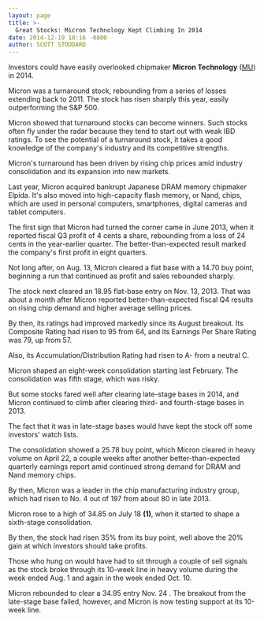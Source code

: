 ```yaml
---
layout: page
title: >-
  Great Stocks: Micron Technology Kept Climbing In 2014
date: 2014-12-19 18:16 -0800
author: SCOTT STODDARD
---
```





Investors could have easily overlooked chipmaker **Micron Technology** ([MU](https://research.investors.com/quote.aspx?symbol=MU)) in 2014.

  

Micron was a turnaround stock, rebounding from a series of losses extending back to 2011. The stock has risen sharply this year, easily outperforming the S&P 500.

  

Micron showed that turnaround stocks can become winners. Such stocks often fly under the radar because they tend to start out with weak IBD ratings. To see the potential of a turnaround stock, it takes a good knowledge of the company's industry and its competitive strengths.

  

Micron's turnaround has been driven by rising chip prices amid industry consolidation and its expansion into new markets.

  

Last year, Micron acquired bankrupt Japanese DRAM memory chipmaker Elpida. It's also moved into high-capacity flash memory, or Nand, chips, which are used in personal computers, smartphones, digital cameras and tablet computers.

  

The first sign that Micron had turned the corner came in June 2013, when it reported fiscal Q3 profit of 4 cents a share, rebounding from a loss of 24 cents in the year-earlier quarter. The better-than-expected result marked the company's first profit in eight quarters.

  

Not long after, on Aug. 13, Micron cleared a flat base with a 14.70 buy point, beginning a run that continued as profit and sales rebounded sharply.

  

The stock next cleared an 18.95 flat-base entry on Nov. 13, 2013. That was about a month after Micron reported better-than-expected fiscal Q4 results on rising chip demand and higher average selling prices.

  

By then, its ratings had improved markedly since its August breakout. Its Composite Rating had risen to 95 from 64, and its Earnings Per Share Rating was 79, up from 57.

  

Also, its Accumulation/Distribution Rating had risen to A- from a neutral C.

  

Micron shaped an eight-week consolidation starting last February. The consolidation was fifth stage, which was risky.

  

But some stocks fared well after clearing late-stage bases in 2014, and Micron continued to climb after clearing third- and fourth-stage bases in 2013.

  

The fact that it was in late-stage bases would have kept the stock off some investors' watch lists.

  

The consolidation showed a 25.78 buy point, which Micron cleared in heavy volume on April 22, a couple weeks after another better-than-expected quarterly earnings report amid continued strong demand for DRAM and Nand memory chips.

  

By then, Micron was a leader in the chip manufacturing industry group, which had risen to No. 4 out of 197 from about 80 in late 2013.

  

Micron rose to a high of 34.85 on July 18 **(1)**, when it started to shape a sixth-stage consolidation.

  

By then, the stock had risen 35% from its buy point, well above the 20% gain at which investors should take profits.

  

Those who hung on would have had to sit through a couple of sell signals as the stock broke through its 10-week line in heavy volume during the week ended Aug. 1 and again in the week ended Oct. 10.

  

Micron rebounded to clear a 34.95 entry Nov. 24 . The breakout from the late-stage base failed, however, and Micron is now testing support at its 10-week line.




